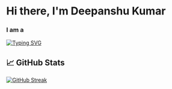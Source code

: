 <h1>Hi there, I'm Deepanshu Kumar</h1>

<h3>I am a </h3>
<a href="https://git.io/typing-svg"><img src="https://readme-typing-svg.demolab.com?font=Fira+Code&weight=500&size=25&pause=1000&color=12D28F&width=435&lines=Full+Stack+Web+Developer..." alt="Typing SVG" /></a>



<h2>📈 GitHub Stats</h2>
<a href = "https://github-readme-stats.vercel.app/api?username=romid1302&show_icons=true"/></a>
<a href="https://git.io/streak-stats"><img src="https://streak-stats.demolab.com?user=romid1302" alt="GitHub Streak" /></a>
